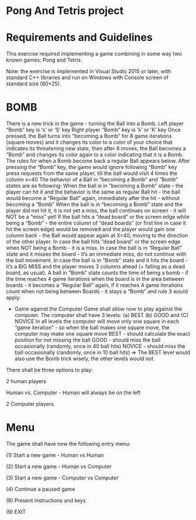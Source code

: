# Pong And Tetris project

# Requirements and Guidelines

This exercise required implementing a game combining in some way two known games: Pong and Tetris.

Note: the exercise is implemented in Visual Studio 2015 or later, with standard C++ libraries and run on Windows with Console screen of standard size (80*25).


# BOMB
There is a new trick in the game - turning the Ball into a Bomb. Left player “Bomb” key is ‘s’ or ‘S’ key Right player “Bomb” key is ‘k’ or ‘K’ key Once pressed, the Ball turns into “becoming a Bomb” for 8 game iterations (square moves) and it changes its color to a color of your choice that indicates its threatening new state, then after 8 moves, the Ball becomes a “Bomb” and changes its color again to a color indicating that it is a Bomb.
The rules for when a Bomb become back a regular Ball appears below. After pressing the “Bomb” key, the game would ignore following “Bomb” key press requests from the same player, till the ball would visit 4 times the column x=40 The behavior of a Ball in “becoming a Bomb” and “Bomb” states are as following: When the ball is in “becoming a Bomb” state - the player can hit it and the behavior is the same as regular Ball hit - the ball would become a “Regular Ball” again, immediately after the hit - without becoming a “Bomb” When the ball is in “becoming a Bomb” state and the player did not hit it, it is not yet a miss, the ball continues on screen - it will NOT be a “miss” yet! If the ball hits a “dead board” or the screen edge while being a “Bomb” - the entire column of “dead boards” (or first line in case it hit the screen edge) would be removed and the player would gain one column back - the Ball would appear again at X=40, moving to the direction of the other player.
In case the ball hits “dead board” or the screen edge when NOT being a Bomb - it is a miss. In case the ball is in “Regular Ball” state and it misses the board - it’s an immediate miss, do not continue with the ball movement.
In case the ball is in “Bomb” state and it hits the board - it’s a BIG MISS and the player moves 3 columns ahead (+ falling as a dead board, as usual).
A ball in “Bomb” state counts the time of being a bomb - if the time reaches 4 game iterations when the board is in the area between boards - it becomes a “Regular Ball” again, if it reaches 4 game iterations count when not being between Boards - it stays a “Bomb” and rule 3 would apply.

* Game against the Computer
Game shall allow now to play against the computer. The computer shall have 3 levels: (a) BEST (b) GOOD and (C) NOVICE In all levels the computer will move only one square in each “game iteration” - so when the ball makes one square move, the computer may make one square move BEST - should calculate the exact position for not missing the ball GOOD - should miss the ball occasionally (randomly, once in 40 ball hits) NOVICE - should miss the ball occasionally (randomly, once in 10 ball hits) => The BEST level would also use the Bomb trick wisely, the other levels would not.

There shall be three options to play:

2 human players

Human vs. Computer - Human will always be on the left

2 Computer players

# Menu

The game shall have now the following entry menu:

(1) Start a new game - Human vs Human

(2) Start a new game - Human vs Computer

(3) Start a new game - Computer vs Computer

(4) Continue a paused game

(8) Present instructions and keys

(9) EXIT
